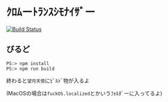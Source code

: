 # ｸﾛﾑーﾄﾗﾝｽｼﾓﾅｲｻﾞー

[![Build Status](https://travis-ci.org/sazae657/Chrome-Trans-Shimonizer.svg?branch=master)](https://travis-ci.org/sazae657/Chrome-Trans-Shimonizer)

## びるど
```
PS:> npm install
PS:> npm run build
```

終わると`望月天使`にﾋﾞﾙﾄﾞ物が入るよ

(MacOSの場合は`fuckOS.localized`とかいうﾌｫﾙﾀﾞーに入ってるよ)
